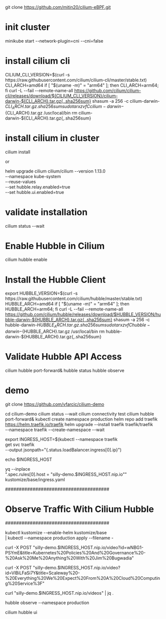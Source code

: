 git clone https://github.com/mitin20/cilium-eBPF.git

# init cluster
minikube start --network-plugin=cni --cni=false

# install cilium cli
CILIUM_CLI_VERSION=$(curl -s https://raw.githubusercontent.com/cilium/cilium-cli/master/stable.txt)
CLI_ARCH=amd64
if [ "$(uname -m)" = "arm64" ]; then CLI_ARCH=arm64; fi
curl -L --fail --remote-name-all https://github.com/cilium/cilium-cli/releases/download/${CILIUM_CLI_VERSION}/cilium-darwin-${CLI_ARCH}.tar.gz{,.sha256sum}
shasum -a 256 -c cilium-darwin-${CLI_ARCH}.tar.gz.sha256sum
sudo tar xzvfC cilium-darwin-${CLI_ARCH}.tar.gz /usr/local/bin
rm cilium-darwin-${CLI_ARCH}.tar.gz{,.sha256sum}

# install cilium in cluster
cilium install

or

helm upgrade cilium cilium/cilium --version 1.13.0 \
   --namespace kube-system \
   --reuse-values \
   --set hubble.relay.enabled=true \
   --set hubble.ui.enabled=true

# validate installation
cilium status --wait

# Enable Hubble in Cilium
cilium hubble enable

# Install the Hubble Client
export HUBBLE_VERSION=$(curl -s https://raw.githubusercontent.com/cilium/hubble/master/stable.txt)
HUBBLE_ARCH=amd64
if [ "$(uname -m)" = "arm64" ]; then HUBBLE_ARCH=arm64; fi
curl -L --fail --remote-name-all https://github.com/cilium/hubble/releases/download/$HUBBLE_VERSION/hubble-darwin-${HUBBLE_ARCH}.tar.gz{,.sha256sum}
shasum -a 256 -c hubble-darwin-${HUBBLE_ARCH}.tar.gz.sha256sum
sudo tar xzvfC hubble-darwin-${HUBBLE_ARCH}.tar.gz /usr/local/bin
rm hubble-darwin-${HUBBLE_ARCH}.tar.gz{,.sha256sum}

# Validate Hubble API Access
cilium hubble port-forward&
hubble status
hubble observe



# demo
git clone https://github.com/vfarcic/cilium-demo

cd cilium-demo
cilium status --wait
cilium connectivity test
cilium hubble port-forward&
kubectl create namespace production
helm repo add traefik https://helm.traefik.io/traefik
helm upgrade --install traefik traefik/traefik \
    --namespace traefik --create-namespace --wait

export INGRESS_HOST=$(kubectl --namespace traefik \
    get svc traefik \
    --output jsonpath="{.status.loadBalancer.ingress[0].ip}")

echo $INGRESS_HOST

yq --inplace \
    ".spec.rules[0].host = \"silly-demo.$INGRESS_HOST.nip.io\"" \
    kustomize/base/ingress.yaml

######################################
# Observe Traffic With Cilium Hubble #
######################################

kubectl kustomize --enable-helm kustomize/base \
    | kubectl --namespace production apply --filename -

curl -X POST "silly-demo.$INGRESS_HOST.nip.io/video?id=wNBG1-PSYmE&title=Kubernetes%20Policies%20And%20Governance%20-%20Ask%20Me%20Anything%20With%20Jim%20Bugwadia"

curl -X POST "silly-demo.$INGRESS_HOST.nip.io/video?id=VlBiLFaSi7Y&title=Scaleway%20-%20Everything%20We%20Expect%20From%20A%20Cloud%20Computing%20Service%3F"

curl "silly-demo.$INGRESS_HOST.nip.io/videos" | jq .

hubble observe --namespace production

cilium hubble ui    